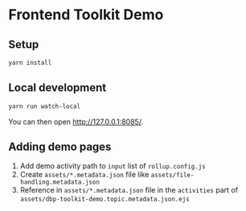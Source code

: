 # Frontend Toolkit Demo

## Setup

```bash
yarn install
```

## Local development

```bash
yarn run watch-local
```

You can then open <http://127.0.0.1:8085/>.

## Adding demo pages

1) Add demo activity path to `input` list of `rollup.config.js`
2) Create `assets/*.metadata.json` file like `assets/file-handling.metadata.json`
3) Reference in `assets/*.metadata.json` file in the `activities` part of `assets/dbp-toolkit-demo.topic.metadata.json.ejs`
